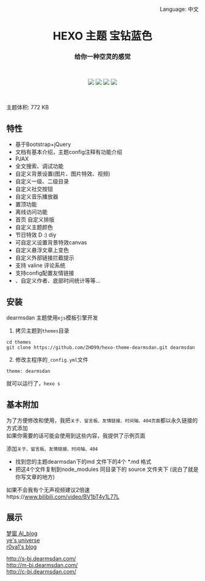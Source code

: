 <div align="right">
  Language:
  中文
</div>
<p align="center">
  </p>
<p align="center">
  </p>

<h1 align="center">HEXO 主题 宝钻蓝色 </h1>
<h3 align="center">给你一种空灵的感觉 </h3><br/>
<p align="center">
   <a href="https://nodejs.org"><img src="https://img.shields.io/badge/node-%3E= v10-green?style=flat-square"></a>
  <a href="https://hexo.io"><img src="https://img.shields.io/badge/hexo-%3E=4.0.0-blue?style=flat-square&logo=hexo"></a>
  <a href="https://github.com/ZHD99/hexo-theme-dearmsdan/blob/master/LICENSE"><img src="https://img.shields.io/badge/license-%20MIT -orange?style=flat-square&logo=gnu"></a>
 <a href="https://codeload.github.com/ZHD99/hexo-theme-dearmsdan/zip/master"><img src="https://img.shields.io/badge/downloads-772KB-brightgreen?style=flat-square"></a> 
  <br/>
</p>
<br/>

主题体积: 772 KB  <br/>

## 特性

- 基于Bootstrap+jQuery
- 文档有基本介绍，主题config注释有功能介绍
- PJAX
- 全文搜索、调试功能
- 自定义背景设置(图片、图片特效、视频)
- 自定义一级、二级目录
- 自定义社交按钮
- 自定义音乐播放器
- 置顶功能
- 离线访问功能
- 首页 自定义排版
- 自定义主题颜色
- 节日特效  D :)  diy
- 可自定义设置背景特效canvas
- 自定义悬浮文章上变色
- 自定义外部链接拦截提示
- 支持 valine 评论系统
- 支持config配置友情链接
- 、自定义作者、底部时间统计等等...

## 安装

dearmsdan 主题使用`ejs`模板引擎开发

1. 拷贝主题到`themes`目录

```
cd themes
git clone https://github.com/ZHD99/hexo-theme-dearmsdan.git dearmsdan
```

2. 修改主程序的`_config.yml`文件

```
theme: dearmsdan
```

就可以运行了，`hexo s`



## 基本附加

为了方便修改和使用，我把`关于、留言板、友情链接、时间轴、404页面`都以永久链接的方式添加  
如果你需要的话可能会使用到这些内容，我提供了示例页面 

添加`关于、留言板、友情链接、时间轴、404`  

- 找到您的主题dearmsdan下的md 文件下的4个 *.md 格式 
- 把这4个文件复制到node_modules  同目录下的 source 文件夹下 (说白了就是你写文章的地方)

如果不会我有个无声视频建议2倍速https://www.bilibili.com/video/BV1bT4y1L77L



## 展示

 [梦窗 AI_blog](https://mymengchuang.gitee.io/)    
 [ ye\'s universe](https://beamaster.top/)   
[ r0ya1\'s blog](https://r0ya1.gitee.io/)     

http://s-bj.dearmsdan.com/  
http://m-bj.dearmsdan.com/  
http://c-bj.dearmsdan.com/   

